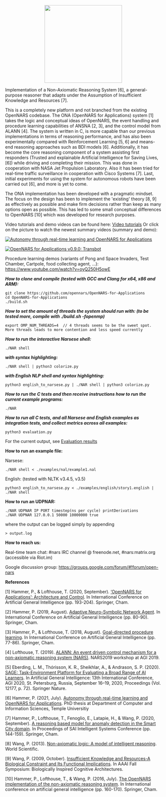 <div style="text-align:center"><img src="https://user-images.githubusercontent.com/8284677/74609985-02087e80-50e7-11ea-9562-218dec34714d.png" height="250"></div>

Implementation of a Non-Axiomatic Reasoning System [6], a general-purpose reasoner that adapts under the Assumption of Insufficient Knowledge and Resources [7].

This is a completely new platform and not branched from the existing OpenNARS codebase. The ONA (OpenNARS for Applications) system [1] takes the logic and conceptual ideas of OpenNARS, the event handling and procedure learning capabilities of ANSNA [2, 3], and the control model from ALANN [4]. The system is written in C, is more capable than our previous implementations in terms of reasoning performance, and has also been experimentally compared with Reinforcement Learning [5, 6] and means-end reasoning approaches such as BDI models [6]. Additionally, it has become the core reasoning component of a system assisting first responders (Trusted and explainable Artificial Intelligence for Saving Lives, [6]) while driving and completing their mission. This was done in cooperation with NASA Jet Propulsion Laboratory. Also it has been tried for real-time traffic surveillance in cooperation with Cisco Systems [7]. Last, initial experiments for using the system for autonomous robots have been carried out [6], and more is yet to come.

The ONA implementation has been developed with a pragmatic mindset. The focus on the design has been to implement the 'existing' theory [8, 9] as effectively as possible and make firm decisions rather than keep as many options open as possible. This has led to some small conceptual differences to OpenNARS [10] which was developed for research purposes. 

Video tutorials and demo videos can be found here: [Video tutorials](https://github.com/opennars/OpenNARS-for-Applications/wiki/Video-tutorials)
Or click on the picture to watch the newest summary videos (summary and demo):

[![Autonomy through real-time learning and OpenNARS for Applications](https://img.youtube.com/vi/B9SKu7u6G-I/0.jpg)](https://www.youtube.com/watch?v=B9SKu7u6G-I "Autonomy through real-time learning and OpenNARS for Applications")

[![OpenNARS for Applications v0.9.0: Transbot](https://img.youtube.com/vi/lp6rNO-nIms/0.jpg)](https://www.youtube.com/watch?v=lp6rNO-nIms "ONA v0.9.0: Playing Fetch with Henry the robot")

Procedure learning demos (variants of Pong and Space Invaders, Test Chamber, Cartpole, food collecting agent, ...): https://www.youtube.com/watch?v=oyQ250H5owE

***How to clone and compile (tested with GCC and Clang for x64, x86 and ARM):***

```
git clone https://github.com/opennars/OpenNARS-for-Applications
cd OpenNARS-for-Applications
./build.sh
```

***How to set the amount of threads the system should run with: (to be tested more, compile with ./build.sh -fopenmp)***
```
export OMP_NUM_THREADS=4  // 4 threads seems to be the sweet spot. More threads leads to more contention and less speed currently
```

***How to run the interactive Narsese shell:***

```
./NAR shell
```

***with syntax highlighting:***

```
./NAR shell | python3 colorize.py
```

***with English NLP shell and syntax highlighting:***

```
python3 english_to_narsese.py | ./NAR shell | python3 colorize.py
```

***How to run the C tests and then receive instructions how to run the current example programs:***

```
./NAR
```

***How to run all C tests, and all Narsese and English examples as integration tests, and collect metrics across all examples:***

```
python3 evaluation.py
```

For the current output, see [Evaluation results](https://github.com/opennars/OpenNARS-for-Applications/wiki/Evaluation-Results-(Tests,-metrics))

**How to run an example file:**

Narsese:

```
./NAR shell < ./examples/nal/example1.nal
```

English: (tested with NLTK v3.4.5, v3.5)

```
python3 english_to_narsese.py < ./examples/english/story1.english | ./NAR shell
```

**How to run an UDPNAR:**

```
./NAR UDPNAR IP PORT timestep(ns per cycle) printDerivations
./NAR UDPNAR 127.0.0.1 50000 10000000 true
```

where the output can be logged simply by appending

```
> output.log
```

**How to reach us:**

Real-time team chat: #nars IRC channel @ freenode.net, #nars:matrix.org (accessible via Riot.im)

Google discussion group: https://groups.google.com/forum/#!forum/open-nars

**References**

[1] Hammer, P., & Lofthouse, T. (2020, September). [‘OpenNARS for Applications’: Architecture and Control](https://www.researchgate.net/publication/342713626_%27OpenNARS_for_Applications%27_Architecture_and_Control). In International Conference on Artificial General Intelligence (pp. 193-204). Springer, Cham.

[2] Hammer, P. (2019, August). [Adaptive Neuro-Symbolic Network Agent](http://agi-conf.org/2019/wp-content/uploads/2019/07/paper_15.pdf). In International Conference on Artificial General Intelligence (pp. 80-90). Springer, Cham.

[3] Hammer, P., & Lofthouse, T. (2018, August). [Goal-directed procedure learning](https://www.researchgate.net/publication/326525686_Goal-Directed_Procedure_Learning_11th_International_Conference_AGI_2018_Prague_Czech_Republic_August_22-25_2018_Proceedings). In International Conference on Artificial General Intelligence (pp. 77-86). Springer, Cham.

[4] Lofthouse, T. (2019). [ALANN: An event driven control mechanism for a non-axiomatic reasoning system (NARS)](https://cis.temple.edu/tagit/events/papers/Lofthouse.pdf). NARS2019 workshop at AGI 2019.

[5] Eberding, L. M., Thórisson, K. R., Sheikhlar, A., & Andrason, S. P. (2020). [SAGE: Task-Environment Platform for Evaluating a Broad Range of AI Learners](http://alumni.media.mit.edu/~kris/ftp/SAGE__Task_Environment_Platform_for_Evaluating_a_Broad_Range_of_AI_Learners.pdf). In Artificial General Intelligence: 13th International Conference, AGI 2020, St. Petersburg, Russia, September 16–19, 2020, Proceedings (Vol. 12177, p. 72). Springer Nature.

[6] Hammer, P. (2021, July). [Autonomy through real-time learning and OpenNARS for Applications](https://github.com/opennars/OpenNARS-for-Applications/files/6832325/Dissertation_PH_Submitted.pdf). PhD thesis at Department of Computer and Information Sciences, Temple Universitiy

[7] Hammer, P., Lofthouse, T., Fenoglio, E., Latapie, H., & Wang, P. (2020, September). [A reasoning based model for anomaly detection in the Smart City domain](https://www.researchgate.net/publication/335444390_A_reasoning_based_model_for_anomaly_detection_in_the_Smart_City_domain). In Proceedings of SAI Intelligent Systems Conference (pp. 144-159). Springer, Cham.

[8] Wang, P. (2013). [Non-axiomatic logic: A model of intelligent reasoning](https://www.worldscientific.com/worldscibooks/10.1142/8665). World Scientific.

[9] Wang, P. (2009, October). [Insufficient Knowledge and Resources-A Biological Constraint and Its Functional Implications](https://cis.temple.edu/~pwang/Publication/AIKR.pdf). In AAAI Fall Symposium: Biologically Inspired Cognitive Architectures.

[10] Hammer, P., Lofthouse, T., & Wang, P. (2016, July). [The OpenNARS implementation of the non-axiomatic reasoning system](https://cis.temple.edu/~pwang/Publication/OpenNARS.pdf). In International conference on artificial general intelligence (pp. 160-170). Springer, Cham.


